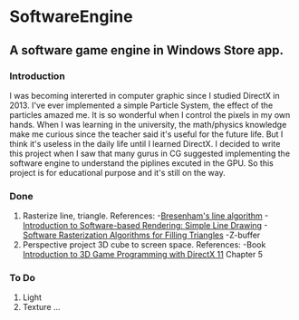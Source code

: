 # SoftwareEngine
## A software game engine in Windows Store app.

### Introduction
  I was becoming intererted in computer graphic since I studied DirectX in 2013. I've ever implemented a simple Particle System, the effect of the particles amazed me. It is so wonderful when I control the pixels in my own hands. When I was learning in the university, the math/physics knowledge make me curious since the teacher said it's useful for the future life. But I think it's useless in the daily life until I learned DirectX.
  I decided to write this project when I saw that many gurus in CG suggested implementing the software engine to understand the piplines excuted in the GPU.  So this project is for educational purpose and it's still on the way.
  
### Done
  1. Rasterize line, triangle.
     References:
      -[Bresenham's line algorithm](http://en.wikipedia.org/wiki/Bresenham's_line_algorithm)
      -[Introduction to Software-based Rendering: Simple Line Drawing](http://joshbeam.com/articles/simple_line_drawing/)
      -[Software Rasterization Algorithms for Filling Triangles](http://www.sunshine2k.de/coding/java/TriangleRasterization/TriangleRasterization.html)
      -Z-buffer
  2. Perspective project 3D cube to screen space. 
    References:
      -Book [Introduction to 3D Game Programming with DirectX 11](http://www.amazon.com/Introduction-3D-Game-Programming-DirectX/dp/1936420228/ref=sr_1_1?ie=UTF8&qid=1429889599&sr=8-1) Chapter 5

### To Do
  1. Light
  2. Texture
  ...
